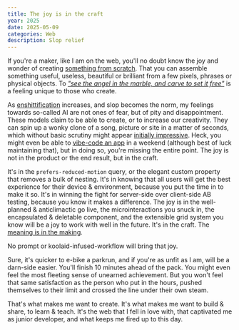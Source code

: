 ```yaml
---
title: The joy is in the craft
year: 2025
date: 2025-05-09
categories: Web
description: Slop relief
---
```


If you're a maker, like I am on the web, you'll no doubt know the joy and wonder of creating [something from scratch](https://joshcollinsworth.com/blog/the-blissful-zen-of-a-good-side-project). That you can assemble something useful, useless, beautiful or brilliant from a few pixels, phrases or physical objects. To [_"see the angel in the marble, and carve to set it free"_](https://themaxim.com/find-the-angel-in-the-marble) is a feeling unique to those who create.

As [enshittification](https://en.wikipedia.org/wiki/Enshittification) increases, and slop becomes the norm, my feelings towards so-called AI are not ones of fear, but of pity and disappointment. These models claim to be able to create, or to increase our creativity. They can spin up a wonky clone of a song, picture or site in a matter of seconds, which without basic scrutiny might appear [initially impressive](https://buttondown.com/practicaltips/archive/the-dancing-bear-part-1/). Heck, you might even be able to [vibe-code an app](https://tomblomfield.com/post/778601470234918912/vibecoding-a-production-app) in a weekend (although best of luck maintaining that), but in doing so, you're missing the entire point. The joy is not in the product or the end result, but in the craft.

It's in the `prefers-reduced-motion` query, or the elegant custom property that removes a bulk of nesting. It's in knowing that all users will get the best experience for their device & environment, because you put the time in to make it so. It's in winning the fight for server-side over client-side AB testing, because you know it makes a difference. The joy is in the well-planned & anticlimactic go live, the microinteractions you snuck in, the encapsulated & deletable component, and the extensible grid system you know will be a joy to work with well in the future. It's in the craft. The [meaning is in the making](https://www.seantucker.photography/the-meaning-in-the-making).

No prompt or koolaid-infused-workflow will bring that joy.

Sure, it's quicker to e-bike a parkrun, and if you're as unfit as I am, will be a darn-side easier. You'll finish 10 minutes ahead of the pack. You might even feel the most fleeting sense of unearned achievement. But you won't feel that same satisfaction as the person who put in the hours, pushed themselves to their limit and crossed the line under their own steam.

That's what makes me want to create. It's what makes me want to build & share, to learn & teach. It's the web that I fell in love with, that captivated me as junior developer, and what keeps me fired up to this day.